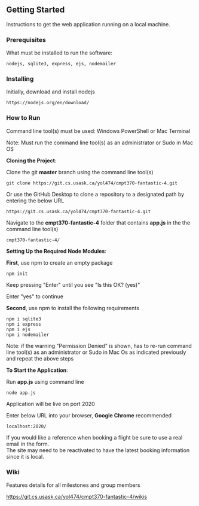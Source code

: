 ## Getting Started

Instructions to get the web application running on a local machine.

### Prerequisites 

What must be installed to run the software:

```
nodejs, sqlite3, express, ejs, nodemailer
```

### Installing
Initially, download and install nodejs

```
https://nodejs.org/en/download/
```

### How to Run

Command line tool(s) must be used: Windows PowerShell or Mac Terminal

Note: Must run the command line tool(s) as an administrator or Sudo in Mac OS

**Cloning the Project**:

Clone the git **master** branch using the command line tool(s)

```
git clone https://git.cs.usask.ca/yol474/cmpt370-fantastic-4.git
```

Or use the GitHub Desktop to clone a repository to a designated path by entering the below URL

```
https://git.cs.usask.ca/yol474/cmpt370-fantastic-4.git
```

Navigate to the **cmpt370-fantastic-4** folder that contains **app.js** in the the command line tool(s)

```
cmpt370-fantastic-4/
```

**Setting Up the Required Node Modules**:

**First**, use npm to create an empty package

```
npm init
```
Keep pressing "Enter" until you see "Is this OK? (yes)"

Enter "yes" to continue

**Second**, use npm to install the following requirements

```
npm i sqlite3
npm i express
npm i ejs
npm i nodemailer
```
Note: if the warning "Permission Denied" is shown, has to re-run command line tool(s)
      as an administrator or Sudo in Mac Os as indicated previously and repeat the above steps

**To Start the Application**:

Run **app.js** using command line

```
node app.js
```

Application will be live on port 2020

Enter below URL into your browser, **Google Chrome** recommended

```
localhost:2020/
```

If you would like a reference when booking a flight be sure to use a real email in the form.<br>
The site may need to be reactivated to have the latest booking information since
it is local.

### Wiki

Features details for all milestones and group members<br>

https://git.cs.usask.ca/yol474/cmpt370-fantastic-4/wikis